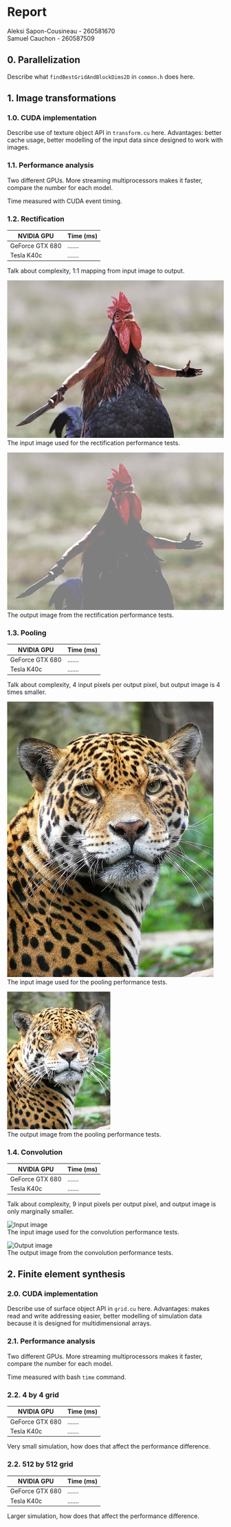 # Report

Aleksi Sapon-Cousineau - 260581670  
Samuel Cauchon - 260587509

## 0. Parallelization

Describe what `findBestGridAndBlockDims2D` in `common.h` does here.

## 1. Image transformations

### 1.0. CUDA implementation

Describe use of texture object API in `transform.cu` here. Advantages: better cache usage, better modelling of the input data since designed to work with images.

### 1.1. Performance analysis

Two different GPUs. More streaming multiprocessors makes it faster, compare the number for each model.

Time measured with CUDA event timing.

### 1.2. Rectification

|NVIDIA GPU     |Time (ms)     |
|---------------|--------------|
|GeForce GTX 680|.......       |
|Tesla K40c     |.......       |

Talk about complexity, 1:1 mapping from input image to output.

![Input image](Rooster.png)  
The input image used for the rectification performance tests.

![Output image](RoosterRectified.png)  
The output image from the rectification performance tests.

### 1.3. Pooling

|NVIDIA GPU     |Time (ms)     |
|---------------|--------------|
|GeForce GTX 680|.......       |
|Tesla K40c     |.......       |

Talk about complexity, 4 input pixels per output pixel, but output image is 4 times smaller.

![Input image](Jaguar.png)  
The input image used for the pooling performance tests.

![Output image](JaguarPooled.png)  
The output image from the pooling performance tests.

### 1.4. Convolution

|NVIDIA GPU     |Time (ms)     |
|---------------|--------------|
|GeForce GTX 680|.......       |
|Tesla K40c     |.......       |

Talk about complexity, 9 input pixels per output pixel, and output image is only marginally smaller.

![Input image](?.png)  
The input image used for the convolution performance tests.

![Output image](?Convolved.png)  
The output image from the convolution performance tests.

## 2. Finite element synthesis

### 2.0. CUDA implementation

Describe use of surface object API in `grid.cu` here. Advantages: makes read and write addressing easier, better modelling of simulation data because it is designed for multidimensional arrays.

### 2.1. Performance analysis

Two different GPUs. More streaming multiprocessors makes it faster, compare the number for each model.

Time measured with bash `time` command.

### 2.2. 4 by 4 grid

|NVIDIA GPU     |Time (ms)     |
|---------------|--------------|
|GeForce GTX 680|.......       |
|Tesla K40c     |.......       |

Very small simulation, how does that affect the performance difference.

### 2.2. 512 by 512 grid

|NVIDIA GPU     |Time (ms)     |
|---------------|--------------|
|GeForce GTX 680|.......       |
|Tesla K40c     |.......       |

Larger simulation, how does that affect the performance difference.
